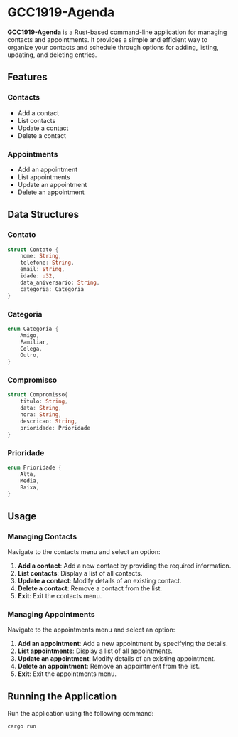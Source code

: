 # GCC1919-Agenda

**GCC1919-Agenda** is a Rust-based command-line application for managing contacts and appointments. It provides a simple and efficient way to organize your contacts and schedule through options for adding, listing, updating, and deleting entries.

## Features

### Contacts
- Add a contact
- List contacts
- Update a contact
- Delete a contact

### Appointments
- Add an appointment
- List appointments
- Update an appointment
- Delete an appointment

## Data Structures

### Contato

```rust
struct Contato {
    nome: String,
    telefone: String,
    email: String,
    idade: u32,
    data_aniversario: String,
    categoria: Categoria
}
```

### Categoria

```rust
enum Categoria {
    Amigo,
    Familiar,
    Colega,
    Outro,
}
```

### Compromisso

```rust
struct Compromisso{
    titulo: String,
    data: String,
    hora: String,
    descricao: String,
    prioridade: Prioridade
}
```

### Prioridade
```rust
enum Prioridade {
    Alta,
    Media,
    Baixa,
}
```

## Usage

### Managing Contacts
Navigate to the contacts menu and select an option:
1. **Add a contact**: Add a new contact by providing the required information.
2. **List contacts**: Display a list of all contacts.
3. **Update a contact**: Modify details of an existing contact.
4. **Delete a contact**: Remove a contact from the list.
5. **Exit**: Exit the contacts menu.

### Managing Appointments
Navigate to the appointments menu and select an option:
1. **Add an appointment**: Add a new appointment by specifying the details.
2. **List appointments**: Display a list of all appointments.
3. **Update an appointment**: Modify details of an existing appointment.
4. **Delete an appointment**: Remove an appointment from the list.
5. **Exit**: Exit the appointments menu.

## Running the Application

Run the application using the following command:

```bash
cargo run
